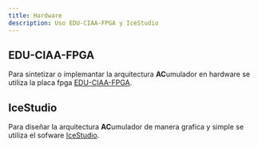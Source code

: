 ```yaml
---
title: Hardware
description: Uso EDU-CIAA-FPGA y IceStudio
---
```


## EDU-CIAA-FPGA

Para sintetizar o implemantar la arquitectura **AC**umulador en hardware se utiliza la placa fpga [EDU-CIAA-FPGA](https://www.proyecto-ciaa.com.ar/devwiki/doku.php%3Fid=desarrollo:edu-fpga.html#edu-fpga).


## IceStudio
Para diseñar la arquitectura **AC**umulador de manera grafica y simple se utiliza el sofware [IceStudio](https://icestudio.io/).

